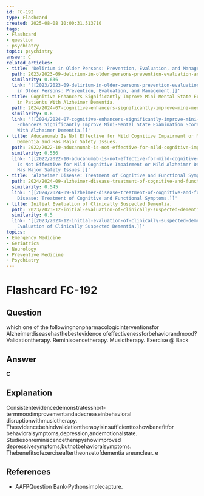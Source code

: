 ```yaml
---
id: FC-192
type: Flashcard
created: 2025-08-08 10:00:31.513710
tags:
- Flashcard
- question
- psychiatry
topic: psychiatry
answer: C
related_articles:
- title: 'Delirium in Older Persons: Prevention, Evaluation, and Management.'
  path: 2023/2023-09-delirium-in-older-persons-prevention-evaluation-and-manageme.md
  similarity: 0.636
  link: '[[2023/2023-09-delirium-in-older-persons-prevention-evaluation-and-manageme|Delirium
    in Older Persons: Prevention, Evaluation, and Management.]]'
- title: Cognitive Enhancers Significantly Improve Mini-Mental State Examination Score
    in Patients With Alzheimer Dementia.
  path: 2024/2024-07-cognitive-enhancers-significantly-improve-mini-mental-state.md
  similarity: 0.6
  link: '[[2024/2024-07-cognitive-enhancers-significantly-improve-mini-mental-state|Cognitive
    Enhancers Significantly Improve Mini-Mental State Examination Score in Patients
    With Alzheimer Dementia.]]'
- title: Aducanumab Is Not Effective for Mild Cognitive Impairment or Mild Alzheimer
    Dementia and Has Major Safety Issues.
  path: 2022/2022-10-aducanumab-is-not-effective-for-mild-cognitive-impairment-or.md
  similarity: 0.556
  link: '[[2022/2022-10-aducanumab-is-not-effective-for-mild-cognitive-impairment-or|Aducanumab
    Is Not Effective for Mild Cognitive Impairment or Mild Alzheimer Dementia and
    Has Major Safety Issues.]]'
- title: 'Alzheimer Disease: Treatment of Cognitive and Functional Symptoms.'
  path: 2024/2024-09-alzheimer-disease-treatment-of-cognitive-and-functional-symp.md
  similarity: 0.545
  link: '[[2024/2024-09-alzheimer-disease-treatment-of-cognitive-and-functional-symp|Alzheimer
    Disease: Treatment of Cognitive and Functional Symptoms.]]'
- title: Initial Evaluation of Clinically Suspected Dementia.
  path: 2023/2023-12-initial-evaluation-of-clinically-suspected-dementia.md
  similarity: 0.5
  link: '[[2023/2023-12-initial-evaluation-of-clinically-suspected-dementia|Initial
    Evaluation of Clinically Suspected Dementia.]]'
topics:
- Emergency Medicine
- Geriatrics
- Neurology
- Preventive Medicine
- Psychiatry
---
```


# Flashcard FC-192

## Question

which one of the followingnonpharmacologicinterventionsfor Alzheimerdiseasehasthebestevidence ofeffectivenessforbehaviorandmood? Validationtherapy. Reminiscencetherapy. Musictherapy. Exercise @ Back

## Answer

**C**

## Explanation

Consistentevidencedemonstratesshort-termmoodimprovementandadecreaseinbehavioral disruptionwithmusictherapy. Theevidencebehindvalidationtherapyisinsufficienttoshowbenefitfor behavioralsymptoms,depression,andemotionalstate. Studiesonreminiscencetherapyshowimproved depressivesymptoms,butnotbehavioralsymptoms. Thebenefitsofexerciseaftertheonsetofdementia areunclear. e

## References

- AAFPQuestion Bank-Pythonsimplecapture.

